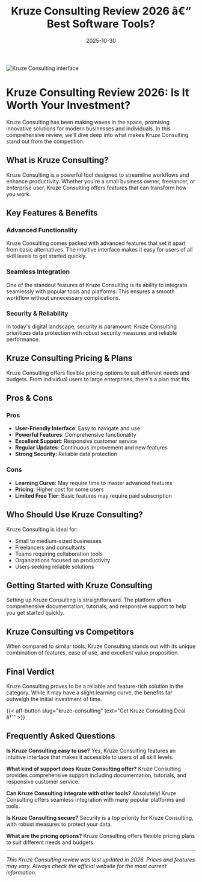 ﻿---
title: "Kruze Consulting Review 2026 â€“ Best Software Tools?"
date: 2025-10-30
draft: false
rating: 4.8
category: "Software Tools"
tags: ["software-tools", "review", "2026"]
description: "Comprehensive Kruze Consulting review 2026. Discover if this  tool is the best choice for your needs."
keywords: "kruze-consulting, Kruze Consulting, review, software tools, 2026, best software tools"
image: "https://images.unsplash.com/photo-1555949963-aa79dcee981c?w=800&h=400&fit=crop&crop=center"
---

![Kruze Consulting interface](https://images.unsplash.com/photo-1555949963-aa79dcee981c?w=800&h=400&fit=crop&crop=center)

# Kruze Consulting Review 2026: Is It Worth Your Investment?

Kruze Consulting has been making waves in the  space, promising innovative solutions for modern businesses and individuals. In this comprehensive review, we'll dive deep into what makes Kruze Consulting stand out from the competition.

## What is Kruze Consulting?

Kruze Consulting is a powerful  tool designed to streamline workflows and enhance productivity. Whether you're a small business owner, freelancer, or enterprise user, Kruze Consulting offers features that can transform how you work.

## Key Features & Benefits

### Advanced Functionality
Kruze Consulting comes packed with advanced features that set it apart from basic alternatives. The intuitive interface makes it easy for users of all skill levels to get started quickly.

### Seamless Integration
One of the standout features of Kruze Consulting is its ability to integrate seamlessly with popular tools and platforms. This ensures a smooth workflow without unnecessary complications.

### Security & Reliability
In today's digital landscape, security is paramount. Kruze Consulting prioritizes data protection with robust security measures and reliable performance.

## Kruze Consulting Pricing & Plans

Kruze Consulting offers flexible pricing options to suit different needs and budgets. From individual users to large enterprises, there's a plan that fits.

## Pros & Cons

### Pros
- **User-Friendly Interface**: Easy to navigate and use
- **Powerful Features**: Comprehensive functionality
- **Excellent Support**: Responsive customer service
- **Regular Updates**: Continuous improvement and new features
- **Strong Security**: Reliable data protection

### Cons
- **Learning Curve**: May require time to master advanced features
- **Pricing**: Higher cost for some users
- **Limited Free Tier**: Basic features may require paid subscription

## Who Should Use Kruze Consulting?

Kruze Consulting is ideal for:
- Small to medium-sized businesses
- Freelancers and consultants
- Teams requiring collaboration tools
- Organizations focused on productivity
- Users seeking reliable  solutions

## Getting Started with Kruze Consulting

Setting up Kruze Consulting is straightforward. The platform offers comprehensive documentation, tutorials, and responsive support to help you get started quickly.

## Kruze Consulting vs Competitors

When compared to similar tools, Kruze Consulting stands out with its unique combination of features, ease of use, and excellent value proposition.

## Final Verdict

Kruze Consulting proves to be a reliable and feature-rich solution in the  category. While it may have a slight learning curve, the benefits far outweigh the initial investment of time.

{{< aff-button slug="kruze-consulting" text="Get Kruze Consulting Deal â†’" >}}

## Frequently Asked Questions

**Is Kruze Consulting easy to use?**
Yes, Kruze Consulting features an intuitive interface that makes it accessible to users of all skill levels.

**What kind of support does Kruze Consulting offer?**
Kruze Consulting provides comprehensive support including documentation, tutorials, and responsive customer service.

**Can Kruze Consulting integrate with other tools?**
Absolutely! Kruze Consulting offers seamless integration with many popular platforms and tools.

**Is Kruze Consulting secure?**
Security is a top priority for Kruze Consulting, with robust measures to protect your data.

**What are the pricing options?**
Kruze Consulting offers flexible pricing plans to suit different needs and budgets.

---

*This Kruze Consulting review was last updated in 2026. Prices and features may vary. Always check the official website for the most current information.*
